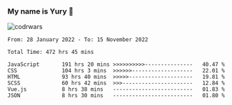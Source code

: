 ### My name is Yury 👋 
![codrwars](https://www.codewars.com/users/litury/badges/micro) 


<!--START_SECTION:waka-->

```text
From: 28 January 2022 - To: 15 November 2022

Total Time: 472 hrs 45 mins

JavaScript       191 hrs 20 mins >>>>>>>>>>---------------   40.47 %
CSS              104 hrs 3 mins  >>>>>>-------------------   22.01 %
HTML             93 hrs 40 mins  >>>>>--------------------   19.81 %
SCSS             60 hrs 42 mins  >>>----------------------   12.84 %
Vue.js           8 hrs 38 mins   -------------------------   01.83 %
JSON             8 hrs 30 mins   -------------------------   01.80 %
```

<!--END_SECTION:waka-->

